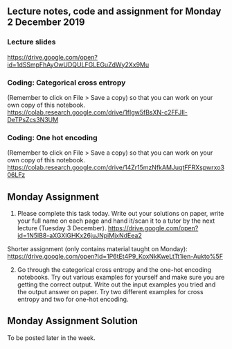 ## Lecture notes, code and assignment for Monday 2 December 2019

### Lecture slides
https://drive.google.com/open?id=1dSSmpFhAyOwUDQULFGLEGuZdWy2Xx9Mu

### Coding: Categorical cross entropy
(Remember to click on File > Save a copy) so that you can work on your own copy of this notebook.
https://colab.research.google.com/drive/1fIgw5fBsXN-c2FFJIl-DeTPsZcs3N3UM

### Coding: One hot encoding
(Remember to click on File > Save a copy) so that you can work on your own copy of this notebook.
https://colab.research.google.com/drive/14Zr15mzNfkAMJuqtFFRXspwrxo306LFz

## Monday Assignment

1) Please complete this task today. Write out your solutions on paper, write your full name on each page and hand it/scan it to a tutor by the next lecture (Tuesday 3 December).
https://drive.google.com/open?id=1N5lB8-aXGXlGHKx26juJNpiMjxNdEea2

Shorter assignment (only contains material taught on Monday): https://drive.google.com/open?id=1P6tEt4P9_KoxNkKweLtTt1ien-Aukto%5F

2) Go through the categorical cross entropy and the one-hot encoding notebooks. Try out various examples for yourself and make sure you are getting the correct output. Write out the input examples you tried and the output answer on paper. Try two different examples for cross entropy and two for one-hot encoding.

## Monday Assignment Solution
To be posted later in the week.
